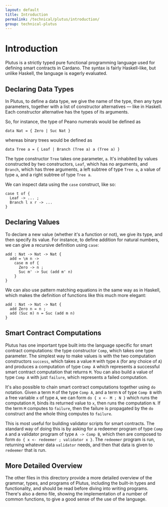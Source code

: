 ```yaml
---
layout: default
title: Introduction
permalink: /technical/plutus/introduction/
group: technical-plutus
---
```

[//]: # (Reviewed at e74b95fd7e04b43c03198dbed0f8599d53df5235)

# Introduction

Plutus is a strictly typed pure functional programming language used for
defining smart contracts in Cardano. The syntax is fairly Haskell-like, but
unlike Haskell, the language is eagerly evaluated.

## Declaring Data Types

In Plutus, to define a data type, we give the name of the type, then any type
parameters, together with a list of constructor alternatives — like in Haskell.
Each constructor alternative has the types of its arguments.

So, for instance, the type of Peano numerals would be defined as

~~~
data Nat = { Zero | Suc Nat }
~~~

whereas binary trees would be defined as

~~~
data Tree a = { Leaf | Branch (Tree a) a (Tree a) }
~~~

The type constructor `Tree` takes one parameter, `a`. It's inhabited by values
constructed by two constructors, `Leaf`, which has no arguments, and `Branch`,
which has three arguments, a left subtree of type `Tree a`, a value of type
`a`, and a right subtree of type `Tree a`.

We can inspect data using the `case` construct, like so:

~~~
case t of {
  Leaf -> ... ;
  Branch l x r -> ...
}
~~~

## Declaring Values

To declare a new value (whether it's a function or not), we give its type, and
then specify its value. For instance, to define addition for natural numbers,
we can give a recursive definition using `case`:

~~~
add : Nat -> Nat -> Nat {
  add = \m n ->
    case m of {
      Zero -> n ;
      Suc m' -> Suc (add m' n)
    }
}
~~~

We can also use pattern matching equations in the same way as in Haskell, which makes the definition of functions like this much more elegant:

~~~
add : Nat -> Nat -> Nat {
  add Zero n = n ;
  add (Suc m) n = Suc (add m n)
}
~~~

## Smart Contract Computations

Plutus has one important type built into the language specific for smart
contract computations: the type constructor `Comp`, which takes one type
parameter. The simplest way to make values is with the two computation
constructors `success`, which takes a value `M` with type `A` (for any choice
of `A`) and produces a computation of type `Comp A` which represents a
successful smart contract computation that returns `M`. You can also build a
value of type `Comp A` with just `failure`, which represents a failed
computation.

It's also possible to chain smart contract computations together using `do`
notation. Given a term `M` of the type `Comp A`, and a term `N` of type
`Comp B` with a free variable `x` of type `A`, we can form `do { x <- M ; N }`
which runs the computation `M`, binds its returned value to `x`, then runs the
computation `N`. If the term `M` computes to `failure`, then the failure is
propagated by the `do` construct and the whole thing computes to `failure`.

This is most useful for building validator scripts for smart contracts. The
standard way of doing this is by asking for a redeemer program of type `Comp A`
and a validator program of type `A -> Comp B`, which then are composed to form
`do { x <- redeemer ; validator x }`. The `redeemer` program is run, returning
whatever data `validator` needs, and then that data is given to `redeemer` that is run.

## More Detailed Overview

The other files in this directory provide a more detailed overview of the
grammar, types, and programs of Plutus, including the built-in types and
functionality, and should be read before diving into writing programs. There's
also a demo file, showing the implementation of a number of common functions,
to give a good sense of the use of the language.
